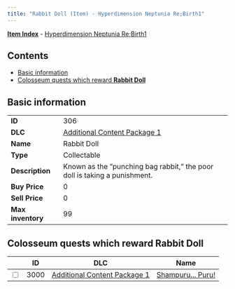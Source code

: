 ```yaml
---
title: "Rabbit Doll (Item) - Hyperdimension Neptunia Re;Birth1"
---
```


[**Item Index**](/neptunia/rb1/item/index.html) - [Hyperdimension Neptunia Re;Birth1](/neptunia/rb1)

## Contents

- [Basic information](#basic-information)
- [Colosseum quests which reward **Rabbit Doll**](#colosseum-quests-which-reward-rabbit-doll)

## Basic information

|   |   |
| -- | -- |
| **ID** | 306 |
| **DLC** | [Additional Content Package 1](/neptunia/rb1/dlc/10-pack1.html) |
| **Name** | Rabbit Doll |
| **Type** | Collectable |
| **Description** | Known as the ”punching bag rabbit,” the poor doll is taking a punishment.  |
| **Buy Price** | 0 |
| **Sell Price** | 0 |
| **Max inventory** | 99 |


## Colosseum quests which reward **Rabbit Doll**

|    | ID | DLC | Name |
| -- | -- | --- | ---- |
| <input type="checkbox" id="rb1-colosseum-10-3000" class="trackbox" /> | 3000 | [Additional Content Package 1](/neptunia/rb1/dlc/10-pack1.html) | [Shampuru... Puru!](/neptunia/rb1/colosseum/10-3000-shampuru-puru.html) |
